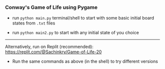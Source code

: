 ### Conway's Game of Life using Pygame

- run `python main.py` terminal/shell to start with some basic initial board states from `.txt` files

- run `python main2.py` to start with any initial state of you choice

----
Alternatively, run on Replit (recommended): https://replit.com/@Sachinkry/Game-of-Life-20

- Run the same commands as above (in the shell) to try different versions
  